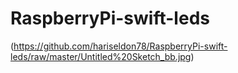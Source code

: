 # RaspberryPi-swift-leds
(https://github.com/hariseldon78/RaspberryPi-swift-leds/raw/master/Untitled%20Sketch_bb.jpg)
